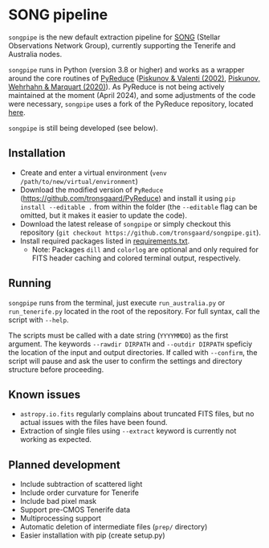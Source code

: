 # SONG pipeline
`songpipe` is the new default extraction pipeline for [SONG](https://phys.au.dk/song/) (Stellar Observations Network Group), currently supporting the Tenerife and Australia nodes. 

`songpipe` runs in Python (version 3.8 or higher) and works as a wrapper around the core routines of [PyReduce](https://github.com/AWehrhahn/PyReduce/) ([Piskunov & Valenti (2002)](https://doi.org/10.1051/0004-6361:20020175), [Piskunov, Wehrhahn & Marquart (2020)](https://doi.org/10.1051/0004-6361/202038293)). As PyReduce is not being actively maintained at the moment (April 2024), and some adjustments of the code were necessary, `songpipe` uses a fork of the PyReduce repository, located [here](ttps://github.com/tronsgaard/PyReduce).

`songpipe` is still being developed (see below).

## Installation
- Create and enter a virtual environment (`venv /path/to/new/virtual/environment`)
- Download the modified version of `PyReduce` (https://github.com/tronsgaard/PyReduce) and install it using `pip install --editable .` from within the folder (the `--editable` flag can be omitted, but it makes it easier to update the code).
- Download the latest release of `songpipe` or simply checkout this repository (`git checkout https://github.com/tronsgaard/songpipe.git`).
- Install required packages listed in [requirements.txt](requirements.txt).
  - Note: Packages `dill` and `colorlog` are optional and only required for FITS header caching and colored terminal output, respectively.

## Running
`songpipe` runs from the terminal, just execute `run_australia.py` or `run_tenerife.py` located in the root of the repository. For full syntax, call the script with `--help`.

The scripts must be called with a date string (`YYYYMMDD`) as the first argument. The keywords `--rawdir DIRPATH` and `--outdir DIRPATH` speficiy the location of the input and output directories. If called with `--confirm`, the script will pause and ask the user to confirm the settings and directory structure before proceeding.

## Known issues
- `astropy.io.fits` regularly complains about truncated FITS files, but no actual issues with the files have been found.
- Extraction of single files using `--extract` keyword is currently not working as expected.

## Planned development
- Include subtraction of scattered light
- Include order curvature for Tenerife
- Include bad pixel mask
- Support pre-CMOS Tenerife data
- Multiprocessing support
- Automatic deletion of intermediate files (`prep/` directory)
- Easier installation with pip (create setup.py)

